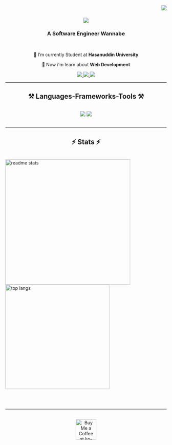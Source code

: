 <img align="right" src="https://visitor-badge.laobi.icu/badge?page_id=HajidRaihan.HajidRaihan" />

<h1 align="center">
    <img src="https://readme-typing-svg.herokuapp.com/?font=Righteous&size=35&center=true&vCenter=true&width=500&height=70&duration=4000&lines=Hi+There!+👋;+I'm+Hajid+Raihan!;" />
</h1>

<h3 align="center">A Software Engineer Wannabe</h3>

<br/>

<div align="center">
 
 🔭 I’m currently Student at **Hasanuddin University**
 
 🌱 Now i'm learn about **Web Development**

 </div>
 
<div align="center"> 
  <a href="mailto:hajidraihan@gmail.com">
    <img src="https://img.shields.io/badge/Gmail-333333?style=for-the-badge&logo=gmail&logoColor=red" />
  </a>
  <a href="https://www.linkedin.com/in/hajid-raihan-707378255/" target="_blank">
    <img src="https://img.shields.io/badge/LinkedIn-0077B5?style=for-the-badge&logo=linkedin&logoColor=white" target="_blank" />
  </a>
  <a href="https://github.com/HajidRaihan/HajidRaihan" target="_blank">
     <img src="https://img.shields.io/badge/Portfolio-FF5722?style=for-the-badge&logo=todoist&logoColor=white" target="_blank" /> <!-- sqlite, safari, google-chrome are other good icon options -->
  </a>
</div>

 <hr/>
 
<h2 align="center">⚒️ Languages-Frameworks-Tools ⚒️</h2>
<br/>
<div align="center">
    <img src="https://skillicons.dev/icons?i=react,bootstrap,html,css,vscode,github,tailwind,git" />
    <img src="https://skillicons.dev/icons?i=nodejs,javascript,typescript,express,mongodb,java,nextjs,mysql" /><br>
</div>

<br/>
<hr/>

<h2 align="center">⚡ Stats ⚡</h2>
<br>
<div align=left>
  <img width=390 src="https://github-readme-stats.vercel.app/api?username=HajidRaihan&show_icons=true&theme=react&rank_icon=github&border_radius=10" alt="readme stats" />
  <img width=325 src="https://github-readme-stats.vercel.app/api/top-langs/?username=HajidRaihan&hide=HTML&langs_count=8&layout=compact&theme=react&border_radius=10&size_weight=0.5&count_weight=0.5&exclude_repo=github-readme-stats" alt="top langs" />
</div>

<br/><br/>

<hr/>

<br/>

<div align="center">
<a href='https://ko-fi.com/V7V4RAK9C' target='_blank'><img height='64' style='border:0px;height:64px;' src='https://storage.ko-fi.com/cdn/kofi1.png?v=3' border='0' alt='Buy Me a Coffee at ko-fi.com' /></a>
</div>

<br/>
